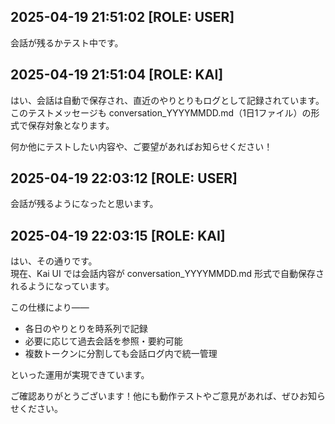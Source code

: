 ## 2025-04-19 21:51:02 [ROLE: USER]
会話が残るかテスト中です。

## 2025-04-19 21:51:04 [ROLE: KAI]
はい、会話は自動で保存され、直近のやりとりもログとして記録されています。  
このテストメッセージも conversation_YYYYMMDD.md（1日1ファイル）の形式で保存対象となります。

何か他にテストしたい内容や、ご要望があればお知らせください！

## 2025-04-19 22:03:12 [ROLE: USER]
会話が残るようになったと思います。

## 2025-04-19 22:03:15 [ROLE: KAI]
はい、その通りです。  
現在、Kai UI では会話内容が conversation_YYYYMMDD.md 形式で自動保存されるようになっています。

この仕様により――

- 各日のやりとりを時系列で記録  
- 必要に応じて過去会話を参照・要約可能  
- 複数トークンに分割しても会話ログ内で統一管理

といった運用が実現できています。

ご確認ありがとうございます！他にも動作テストやご意見があれば、ぜひお知らせください。

